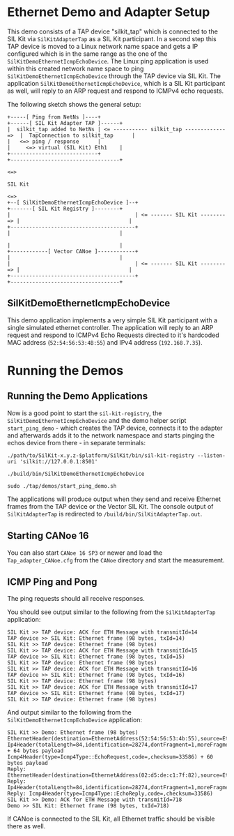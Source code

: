 # Ethernet Demo and Adapter Setup
This demo consists of a TAP device "silkit_tap" which is connected to the SIL Kit via ``SilKitAdapterTap`` as a SIL Kit participant. In a second step this TAP device is moved to a Linux network name space and gets a IP configured which is in the same range as the one of the ``SilKitDemoEthernetIcmpEchoDevice``. The Linux ping application is used within this created network name space to ping ``SilKitDemoEthernetIcmpEchoDevice`` through the TAP device via SIL Kit. The application ``SilKitDemoEthernetIcmpEchoDevice``, which is a SIL Kit participant as well, will reply to an ARP request and respond to ICMPv4 echo requests. 

The following sketch shows the general setup: 

    +-----[ Ping from NetNs ]----+                                               +------[ SIL Kit Adapter TAP ]------+
    |  silkit_tap added to NetNs | <= ----------- silkit_tap -------------   =>  |  TapConnection to silkit_tap      |
    |   <=> ping / response      |                                               |     <=> virtual (SIL Kit) Eth1    |
    +----------------------------+                                               +-----------------------------------+
                                                                                             <=>
                                                                                           SIL Kit
                                                                                             <=>                 
    +--[ SilKitDemoEthernetIcmpEchoDevice ]--+                                +-------[ SIL Kit Registry ]--------+
    |                                        | <= ------- SIL Kit -------- => |                                   |
    +----------------------------------------+                                |                                   |
                                                                              |                                   |
    +------------[ Vector CANoe ]------------+                                |                                   |
    |                                        | <= ------- SIL Kit -------- => |                                   |
    +----------------------------------------+                                +-----------------------------------+
  

## SilKitDemoEthernetIcmpEchoDevice
This demo application implements a very simple SIL Kit participant with a single simulated ethernet controller.
The application will reply to an ARP request and respond to ICMPv4 Echo Requests directed to it's hardcoded MAC address
(``52:54:56:53:4B:55``) and IPv4 address (``192.168.7.35``).


# Running the Demos

## Running the Demo Applications

Now is a good point to start the ``sil-kit-registry``, the ``SilKitDemoEthernetIcmpEchoDevice`` and the demo helper script ``start_ping_demo`` - which creates the TAP device, connects it to the adapter and afterwards adds it to the network namespace and starts pinging the echos device from there - in separate terminals:

    ./path/to/SilKit-x.y.z-$platform/SilKit/bin/sil-kit-registry --listen-uri 'silkit://127.0.0.1:8501'
        
    ./build/bin/SilKitDemoEthernetIcmpEchoDevice

    sudo ./tap/demos/start_ping_demo.sh
    
The applications will produce output when they send and receive Ethernet frames from the TAP device or the Vector SIL Kit. The console output of ``SilKitAdapterTap`` is redirected to ``/build/bin/SilKitAdapterTap.out``.

## Starting CANoe 16
You can also start ``CANoe 16 SP3`` or newer and load the ``Tap_adapter_CANoe.cfg`` from the ``CANoe`` directory and start the
measurement.

## ICMP Ping and Pong
The ping requests should all receive responses.

You should see output similar to the following from the ``SilKitAdapterTap`` application:

    SIL Kit >> TAP device: ACK for ETH Message with transmitId=14
    TAP device >> SIL Kit: Ethernet frame (98 bytes, txId=14)
    SIL Kit >> TAP device: Ethernet frame (98 bytes)
    SIL Kit >> TAP device: ACK for ETH Message with transmitId=15
    TAP device >> SIL Kit: Ethernet frame (98 bytes, txId=15)
    SIL Kit >> TAP device: Ethernet frame (98 bytes)
    SIL Kit >> TAP device: ACK for ETH Message with transmitId=16
    TAP device >> SIL Kit: Ethernet frame (98 bytes, txId=16)
    SIL Kit >> TAP device: Ethernet frame (98 bytes)
    SIL Kit >> TAP device: ACK for ETH Message with transmitId=17
    TAP device >> SIL Kit: Ethernet frame (98 bytes, txId=17)
    SIL Kit >> TAP device: Ethernet frame (98 bytes)

    
And output similar to the following from the ``SilKitDemoEthernetIcmpEchoDevice`` application:

    SIL Kit >> Demo: Ethernet frame (98 bytes)
    EthernetHeader(destination=EthernetAddress(52:54:56:53:4b:55),source=EthernetAddress(02:d5:de:c1:7f:82),etherType=EtherType::Ip4)
    Ip4Header(totalLength=84,identification=28274,dontFragment=1,moreFragments=0,fragmentOffset=0,timeToLive=64,protocol=Ip4Protocol::ICMP,checksum=15553,sourceAddress=192.168.7.2,destinationAddress=192.168.7.35) + 64 bytes payload
    Icmp4Header(type=Icmp4Type::EchoRequest,code=,checksum=33586) + 60 bytes payload
    Reply: EthernetHeader(destination=EthernetAddress(02:d5:de:c1:7f:82),source=EthernetAddress(52:54:56:53:4b:55),etherType=EtherType::Ip4)
    Reply: Ip4Header(totalLength=84,identification=28274,dontFragment=1,moreFragments=0,fragmentOffset=0,timeToLive=64,protocol=Ip4Protocol::ICMP,checksum=15553,sourceAddress=192.168.7.35,destinationAddress=192.168.7.2)
    Reply: Icmp4Header(type=Icmp4Type::EchoReply,code=,checksum=33586)
    SIL Kit >> Demo: ACK for ETH Message with transmitId=718
    Demo >> SIL Kit: Ethernet frame (98 bytes, txId=718)

If CANoe is connected to the SIL Kit, all Ethernet traffic should be visible there as well.
